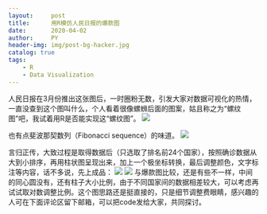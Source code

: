 ```yaml
---
layout:     post
title:      用R模仿人民日报的爆款图
date:       2020-04-02
author:     PY
header-img: img/post-bg-hacker.jpg
catalog: true
tags:
    - R
    - Data Visualization
---
```


人民日报在3月份推出这张图后，一时圈粉无数，引发大家对数据可视化的热情，一直没查到这个图叫什么，个人看着很像螺蛳后面的图案，姑且称之为“螺纹图”吧，我试着用R是否能实现这“螺纹图”。
![](https://i.loli.net/2020/04/03/3GCpMxjSqnk5isZ.jpg)

也有点斐波那契数列（Fibonacci sequence）的味道。
![](https://i.loli.net/2020/04/03/kYidEF9Lhv6pGfx.jpg)

言归正传，大致过程是取得数据后（只选取了排名前24个国家），按照确诊数据从大到小排序，再用柱状图呈现出来，加上一个极坐标转换，最后调整颜色，文字标注等内容，话不多说，先上成品：
![](https://i.loli.net/2020/04/03/hMwSota8WcFB9gH.jpg)
![](https://i.loli.net/2020/04/03/mNqnQgu3CjdZMUE.jpg)
与爆款图比较，还是有些不一样，中间的同心圆没有，还有柱子大小比例，由于不同国家间的数据相差较大，可以考虑再试试取对数调整比例。这个图思路还是挺直接的，只是细节调整费眼睛，感兴趣的人可在下面评论区留下邮箱，可以把code发给大家，共同探讨。
